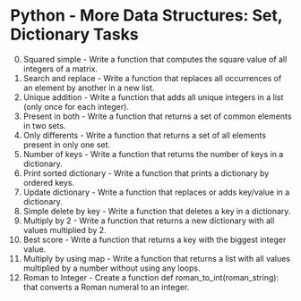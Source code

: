 # Python - More Data Structures: Set, Dictionary Tasks
0. Squared simple - Write a function that computes the square value of all integers of a matrix.
1. Search and replace - Write a function that replaces all occurrences of an element by another in a new list.
2. Unique addition - Write a function that adds all unique integers in a list (only once for each integer).
3. Present in both - Write a function that returns a set of common elements in two sets.
4. Only differents - Write a function that returns a set of all elements present in only one set.
5. Number of keys - Write a function that returns the number of keys in a dictionary.
6. Print sorted dictionary - Write a function that prints a dictionary by ordered keys.
7. Update dictionary - Write a function that replaces or adds key/value in a dictionary.
8. Simple delete by key - Write a function that deletes a key in a dictionary.
9. Multiply by 2 - Write a function that returns a new dictionary with all values multiplied by 2.
10. Best score - Write a function that returns a key with the biggest integer value.
11. Multiply by using map - Write a function that returns a list with all values multiplied by a number without using any loops.
12. Roman to Integer - Create a function def roman_to_int(roman_string): that converts a Roman numeral to an integer.

